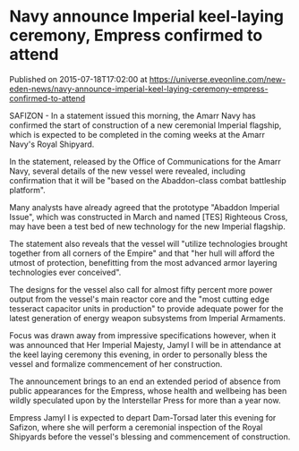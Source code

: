 # Navy announce Imperial keel-laying ceremony, Empress confirmed to attend
Published on 2015-07-18T17:02:00 at https://universe.eveonline.com/new-eden-news/navy-announce-imperial-keel-laying-ceremony-empress-confirmed-to-attend

SAFIZON - In a statement issued this morning, the Amarr Navy has confirmed the start of construction of a new ceremonial Imperial flagship, which is expected to be completed in the coming weeks at the Amarr Navy's Royal Shipyard.

In the statement, released by the Office of Communications for the Amarr Navy, several details of the new vessel were revealed, including confirmation that it will be "based on the Abaddon-class combat battleship platform".

Many analysts have already agreed that the prototype "Abaddon Imperial Issue", which was constructed in March and named [TES] Righteous Cross, may have been a test bed of new technology for the new Imperial flagship.

The statement also reveals that the vessel will "utilize technologies brought together from all corners of the Empire" and that "her hull will afford the utmost of protection, benefitting from the most advanced armor layering technologies ever conceived".

The designs for the vessel also call for almost fifty percent more power output from the vessel's main reactor core and the "most cutting edge tesseract capacitor units in production" to provide adequate power for the latest generation of energy weapon subsystems from Imperial Armaments.

Focus was drawn away from impressive specifications however, when it was announced that Her Imperial Majesty, Jamyl I will be in attendance at the keel laying ceremony this evening, in order to personally bless the vessel and formalize commencement of her construction.

The announcement brings to an end an extended period of absence from public appearances for the Empress, whose health and wellbeing has been wildly speculated upon by the Interstellar Press for more than a year now.

Empress Jamyl I is expected to depart Dam-Torsad later this evening for Safizon, where she will perform a ceremonial inspection of the Royal Shipyards before the vessel's blessing and commencement of construction.
